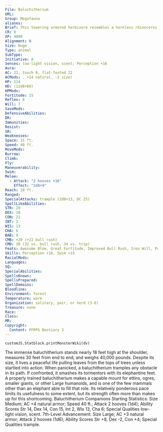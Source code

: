 ```yaml
---
File: Baluchitherium
URL: 
Group: Megafauna
aliases: 
Brief: This towering armored herbivore resembles a hornless rhinoceros, but with longer legs and a longer neck.
CR: 8
XP: 4800
Alignment: N
Size: Huge
Type: animal
SubType: 
Initiative: 0
Senses: low-light vision, scent; Perception +16
Aura: 
AC: 22, touch 8, flat-footed 22
ACMods: , +14 natural, -2 size)
HP: 114
HD: (12d8+60)
HPMods: 
Fortitude: 15
Reflex: 8
Will: 7
SaveMods: 
DefensiveAbilities: 
DR: 
Immunities: 
Resist: 
SR: 
Weaknesses: 
Space: 15 ft.
Speed: 40 ft.
MoveMods: 
Burrow: 
Climb: 
Fly: 
Maneuverability: 
Swim: 
Melee: 
  - Attack: "2 hooves +16"
    Effect: "2d8+9"
Reach: 10 ft.
Ranged: 
SpecialAttacks: trample (2d8+13, DC 25)
SpellLikeAbilities: 
STR: 29
DEX: 10
CON: 21
INT: 2
WIS: 13
CHA: 6
BAB: 9
CMB: +20 (+22 bull rush)
CMD: 30 (32 vs. bull rush, 34 vs. trip)
Feats: Awesome Blow, Great Fortitude, Improved Bull Rush, Iron Will, Power Attack, Skill Focus (Perception)
Skills: Perception +16, Swim +15
RacialMods: 
Languages: 
SQ: 
SpecialAbilities: 
SpellsKnown: 
SpellsPrepared: 
SpellDomains: 
Bloodline: 
Environment: forest
Temperature: warm
Organization: solitary, pair, or herd (3-8)
Treasure: none
Race: 
Class: 
MR: 
Copyright:
  Content: PFRPG Bestiary 3
---
```

```dataviewjs
customJS.Statblock.printMonsterWiki(dv)
```
The immense baluchitherium stands nearly 18 feet high at the shoulder, measures 30 feet from end to end, and weighs 40,000 pounds. Despite its size, it lives a peaceful life pulling leaves from the tops of trees unless startled into action. When panicked, a baluchitherium tramples any obstacle in its path. If confronted, it smashes its tormentors with its elephantine feet.  A properly trained baluchitherium makes a capable mount for ettins, ogres, smaller giants, or other Large humanoids, and is one of the few mammals other than an elephant able to fill that role. Its relatively ponderous pace limits its usefulness to some extent, but its strength often more than makes up for this shortcoming.  Baluchitherium Companions  Starting Statistics: Size Medium; AC +4 natural armor; Speed 40 ft.; Attack 2 hooves (1d4); Ability Scores Str 14, Dex 14, Con 15, Int 2, Wis 13, Cha 6; Special Qualities low-light vision, scent.  7th-Level Advancement: Size Large; AC +3 natural armor; Attack 2 hooves (1d6); Ability Scores Str +8, Dex -2, Con +4; Special Qualities trample.
